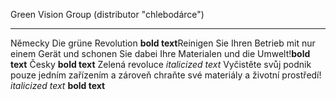 Green Vision Group (distributor "chlebodárce")
________________________________________________________________________________________________________
Německy
Die grüne Revolution
 **bold text**Reinigen Sie Ihren Betrieb mit nur einem Gerät und schonen Sie dabei Ihre Materialen und die Umwelt!**bold text**
 Česky
 **bold text** Zelená revoluce 
*italicized text* Vyčistěte svůj podnik pouze jedním zařízením a zároveň chraňte své materiály a životní prostředí! *italicized text* **bold text**
